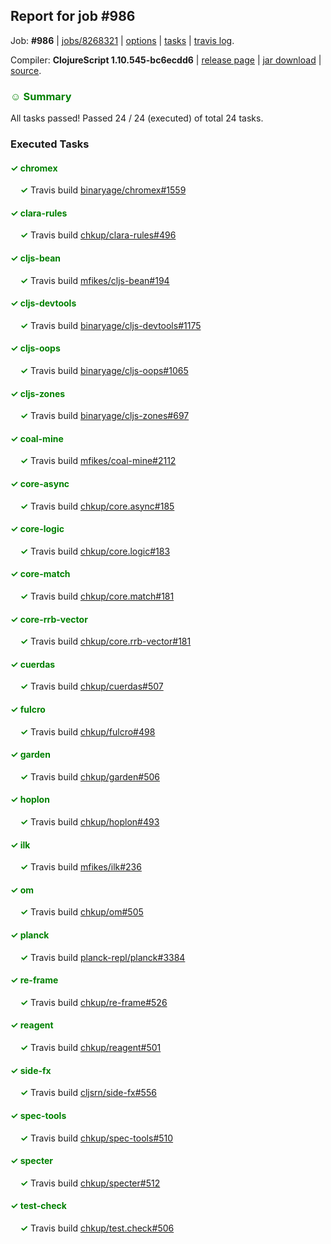 ## Report for job #986

Job: **#986** | [jobs/8268321](https://github.com/cljs-oss/canary/commit/8268321b270cbdc75a28b81d2d890216959355c4) | [options](options.edn) | [tasks](tasks.edn) | [travis log](https://travis-ci.org/cljs-oss/canary/builds/549577222).

Compiler: **ClojureScript 1.10.545-bc6ecdd6** | [release page](https://github.com/cljs-oss/canary/releases/tag/r1.10.545-bc6ecdd6) | [jar download](https://github.com/cljs-oss/canary/releases/download/r1.10.545-bc6ecdd6/clojurescript-1.10.545-bc6ecdd6.jar) | [source](https://github.com/clojure/clojurescript/commit/bc6ecdd6e53ccff42315ed747e34ace465def986).

### <b style='color:green'>☺ Summary</b>

All tasks passed! Passed 24 / 24 (executed) of total 24 tasks.

### Executed Tasks

#### <b style='color:green'>&#x2713; chromex</b>
&nbsp;&nbsp;&nbsp;&nbsp;<b style='color:green'>&#x2713;</b> Travis build [binaryage/chromex#1559](https://travis-ci.org/binaryage/chromex/builds/549578261)<br>

#### <b style='color:green'>&#x2713; clara-rules</b>
&nbsp;&nbsp;&nbsp;&nbsp;<b style='color:green'>&#x2713;</b> Travis build [chkup/clara-rules#496](https://travis-ci.org/chkup/clara-rules/builds/549578263)<br>

#### <b style='color:green'>&#x2713; cljs-bean</b>
&nbsp;&nbsp;&nbsp;&nbsp;<b style='color:green'>&#x2713;</b> Travis build [mfikes/cljs-bean#194](https://travis-ci.org/mfikes/cljs-bean/builds/549578267)<br>

#### <b style='color:green'>&#x2713; cljs-devtools</b>
&nbsp;&nbsp;&nbsp;&nbsp;<b style='color:green'>&#x2713;</b> Travis build [binaryage/cljs-devtools#1175](https://travis-ci.org/binaryage/cljs-devtools/builds/549578271)<br>

#### <b style='color:green'>&#x2713; cljs-oops</b>
&nbsp;&nbsp;&nbsp;&nbsp;<b style='color:green'>&#x2713;</b> Travis build [binaryage/cljs-oops#1065](https://travis-ci.org/binaryage/cljs-oops/builds/549578287)<br>

#### <b style='color:green'>&#x2713; cljs-zones</b>
&nbsp;&nbsp;&nbsp;&nbsp;<b style='color:green'>&#x2713;</b> Travis build [binaryage/cljs-zones#697](https://travis-ci.org/binaryage/cljs-zones/builds/549578305)<br>

#### <b style='color:green'>&#x2713; coal-mine</b>
&nbsp;&nbsp;&nbsp;&nbsp;<b style='color:green'>&#x2713;</b> Travis build [mfikes/coal-mine#2112](https://travis-ci.org/mfikes/coal-mine/builds/549578307)<br>

#### <b style='color:green'>&#x2713; core-async</b>
&nbsp;&nbsp;&nbsp;&nbsp;<b style='color:green'>&#x2713;</b> Travis build [chkup/core.async#185](https://travis-ci.org/chkup/core.async/builds/549578313)<br>

#### <b style='color:green'>&#x2713; core-logic</b>
&nbsp;&nbsp;&nbsp;&nbsp;<b style='color:green'>&#x2713;</b> Travis build [chkup/core.logic#183](https://travis-ci.org/chkup/core.logic/builds/549578315)<br>

#### <b style='color:green'>&#x2713; core-match</b>
&nbsp;&nbsp;&nbsp;&nbsp;<b style='color:green'>&#x2713;</b> Travis build [chkup/core.match#181](https://travis-ci.org/chkup/core.match/builds/549578331)<br>

#### <b style='color:green'>&#x2713; core-rrb-vector</b>
&nbsp;&nbsp;&nbsp;&nbsp;<b style='color:green'>&#x2713;</b> Travis build [chkup/core.rrb-vector#181](https://travis-ci.org/chkup/core.rrb-vector/builds/549578333)<br>

#### <b style='color:green'>&#x2713; cuerdas</b>
&nbsp;&nbsp;&nbsp;&nbsp;<b style='color:green'>&#x2713;</b> Travis build [chkup/cuerdas#507](https://travis-ci.org/chkup/cuerdas/builds/549578335)<br>

#### <b style='color:green'>&#x2713; fulcro</b>
&nbsp;&nbsp;&nbsp;&nbsp;<b style='color:green'>&#x2713;</b> Travis build [chkup/fulcro#498](https://travis-ci.org/chkup/fulcro/builds/549578337)<br>

#### <b style='color:green'>&#x2713; garden</b>
&nbsp;&nbsp;&nbsp;&nbsp;<b style='color:green'>&#x2713;</b> Travis build [chkup/garden#506](https://travis-ci.org/chkup/garden/builds/549578367)<br>

#### <b style='color:green'>&#x2713; hoplon</b>
&nbsp;&nbsp;&nbsp;&nbsp;<b style='color:green'>&#x2713;</b> Travis build [chkup/hoplon#493](https://travis-ci.org/chkup/hoplon/builds/549578347)<br>

#### <b style='color:green'>&#x2713; ilk</b>
&nbsp;&nbsp;&nbsp;&nbsp;<b style='color:green'>&#x2713;</b> Travis build [mfikes/ilk#236](https://travis-ci.org/mfikes/ilk/builds/549578376)<br>

#### <b style='color:green'>&#x2713; om</b>
&nbsp;&nbsp;&nbsp;&nbsp;<b style='color:green'>&#x2713;</b> Travis build [chkup/om#505](https://travis-ci.org/chkup/om/builds/549578351)<br>

#### <b style='color:green'>&#x2713; planck</b>
&nbsp;&nbsp;&nbsp;&nbsp;<b style='color:green'>&#x2713;</b> Travis build [planck-repl/planck#3384](https://travis-ci.org/planck-repl/planck/builds/549578403)<br>

#### <b style='color:green'>&#x2713; re-frame</b>
&nbsp;&nbsp;&nbsp;&nbsp;<b style='color:green'>&#x2713;</b> Travis build [chkup/re-frame#526](https://travis-ci.org/chkup/re-frame/builds/549578391)<br>

#### <b style='color:green'>&#x2713; reagent</b>
&nbsp;&nbsp;&nbsp;&nbsp;<b style='color:green'>&#x2713;</b> Travis build [chkup/reagent#501](https://travis-ci.org/chkup/reagent/builds/549578422)<br>

#### <b style='color:green'>&#x2713; side-fx</b>
&nbsp;&nbsp;&nbsp;&nbsp;<b style='color:green'>&#x2713;</b> Travis build [cljsrn/side-fx#556](https://travis-ci.org/cljsrn/side-fx/builds/549578439)<br>

#### <b style='color:green'>&#x2713; spec-tools</b>
&nbsp;&nbsp;&nbsp;&nbsp;<b style='color:green'>&#x2713;</b> Travis build [chkup/spec-tools#510](https://travis-ci.org/chkup/spec-tools/builds/549578458)<br>

#### <b style='color:green'>&#x2713; specter</b>
&nbsp;&nbsp;&nbsp;&nbsp;<b style='color:green'>&#x2713;</b> Travis build [chkup/specter#512](https://travis-ci.org/chkup/specter/builds/549578482)<br>

#### <b style='color:green'>&#x2713; test-check</b>
&nbsp;&nbsp;&nbsp;&nbsp;<b style='color:green'>&#x2713;</b> Travis build [chkup/test.check#506](https://travis-ci.org/chkup/test.check/builds/549578461)<br>